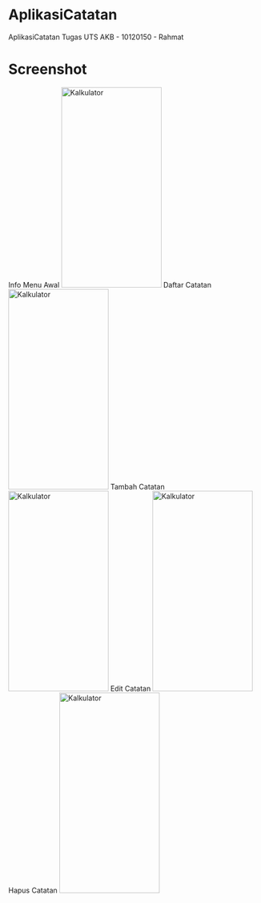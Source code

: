 # AplikasiCatatan
 AplikasiCatatan
 Tugas UTS AKB - 10120150 - Rahmat
# Screenshot
 Info Menu Awal
<img src="/asset/info-main-slide1" alt="Kalkulator" width="200" height="400">
 Daftar Catatan
<img src="/asset/notes-daftar-catatan" alt="Kalkulator" width="200" height="400">
 Tambah Catatan
<img src="/asset/notes-tambah-catatan" alt="Kalkulator" width="200" height="400">
 Edit Catatan
<img src="/asset/notes-edit-catatan" alt="Kalkulator" width="200" height="400">
 Hapus Catatan
 <img src="/asset/notes-hapus-catatan" alt="Kalkulator" width="200" height="400">
